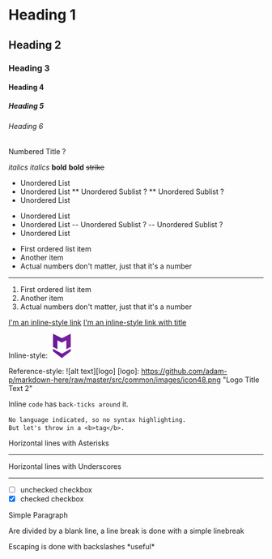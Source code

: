 # Heading 1
## Heading 2
### Heading 3
#### Heading 4
##### Heading 5
###### Heading 6

Numbered Title ?

*italics* _italics_
**bold** __bold__
~~strike~~

* Unordered List
* Unordered List
** Unordered Sublist ?
** Unordered Sublist ?
* Unordered List

- Unordered List
- Unordered List
-- Unordered Sublist ?
-- Unordered Sublist ?
- Unordered List

+ First ordered list item
+ Another item
+ Actual numbers don't matter, just that it's a number
---
1. First ordered list item
2. Another item
3. Actual numbers don't matter, just that it's a number

[I'm an inline-style link](https://www.google.com)
[I'm an inline-style link with title](https://www.google.com "Google's Homepage")

Inline-style:
![alt text](https://github.com/adam-p/markdown-here/raw/master/src/common/images/icon48.png "Logo Title Text 1")

Reference-style:
![alt text][logo]
[logo]: https://github.com/adam-p/markdown-here/raw/master/src/common/images/icon48.png "Logo Title Text 2"

Inline `code` has `back-ticks around` it.
```
No language indicated, so no syntax highlighting.
But let's throw in a <b>tag</b>.
```

Horizontal lines with Asterisks
***
Horizontal lines with Underscores
___

- [ ] unchecked checkbox
- [x] checked checkbox

Simple Paragraph

Are divided by a blank line,
a line break is done with a simple linebreak

Escaping is done with backslashes \*useful\*


